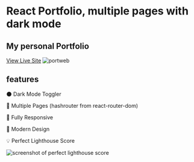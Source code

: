 # React Portfolio, multiple pages with dark mode

## My personal Portfolio

[View Live Site](https://casrodr.github.io/react-portfolio/)
![portweb](https://github.com/casrodr/react-portfolio/assets/102768038/3ed44d3d-7206-47e3-b9c3-6139402d1ad3)


## features

🌑 Dark Mode Toggler

📖 Multiple Pages (hashrouter from react-router-dom)

📱 Fully Responsive

🎨 Modern Design

💡 Perfect Lighthouse Score

![screenshot of perfect lighthouse score](https://user-images.githubusercontent.com/18350557/179609620-847374a6-23e6-4432-b7a8-181d7d9bf026.png)


